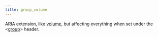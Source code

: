 ```yaml
---
title: group_volume
---
```

ARIA extension, like [volume](volume), but affecting everything when set
under the <[group](/headers/group)> header.

